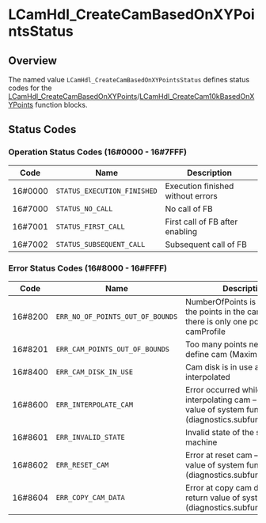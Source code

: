 # LCamHdl_CreateCamBasedOnXYPointsStatus

## Overview

The named value `LCamHdl_CreateCamBasedOnXYPointsStatus` defines status codes for the [LCamHdl_CreateCamBasedOnXYPoints](../../function-blocks/LCamHdl_CreateCamBasedOnXYPoints.md)/[LCamHdl_CreateCam10kBasedOnXYPoints](../../function-blocks/LCamHdl_CreateCam10kBasedOnXYPoints.md) function blocks.

## Status Codes

### Operation Status Codes (16#0000 - 16#7FFF)

| Code | Name | Description |
|------|------|-------------|
| 16#0000 | `STATUS_EXECUTION_FINISHED` | Execution finished without errors |
| 16#7000 | `STATUS_NO_CALL` | No call of FB |
| 16#7001 | `STATUS_FIRST_CALL` | First call of FB after enabling |
| 16#7002 | `STATUS_SUBSEQUENT_CALL` | Subsequent call of FB |

### Error Status Codes (16#8000 - 16#FFFF)

| Code | Name | Description |
|------|------|-------------|
| 16#8200 | `ERR_NO_OF_POINTS_OUT_OF_BOUNDS` | NumberOfPoints is greater than the points in the camProfile or there is only one point in the camProfile |
| 16#8201 | `ERR_CAM_POINTS_OUT_OF_BOUNDS` | Too many points needed to define cam (Maximum 1000) |
| 16#8400 | `ERR_CAM_DISK_IN_USE` | Cam disk is in use and can't be interpolated |
| 16#8600 | `ERR_INTERPOLATE_CAM` | Error occurred while interpolating cam – see return value of system function (diagnostics.subfunctionStatus) |
| 16#8601 | `ERR_INVALID_STATE` | Invalid state of the state machine |
| 16#8602 | `ERR_RESET_CAM` | Error at reset cam – see return value of system function (diagnostics.subfunctionStatus) |
| 16#8604 | `ERR_COPY_CAM_DATA` | Error at copy cam data – see return value of system function (diagnostics.subfunctionStatus) |